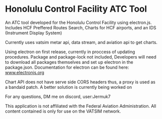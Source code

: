 # Honolulu Control Facility ATC Tool

An ATC tool developed for the Honolulu Control Facility using electron.js. 
Includes HCF Preffered Routes Search, Charts for HCF airports, and an IDS (Instrument Display System)

Currently uses vatsim metar api, data stream, and aviation api to get charts. 

Using electron on first release, currently in proccess of updating procedures. 
Package and package-lock not included, Developers will need to download all packages themselves and set up electron in the package.json. Documentation for electron can be found here: www.electronjs.org

Chart API does not have serve side CORS headers thus, a proxy is used as a bandaid patch. A better solution is currently being worked on

For any questions, DM me on discord, user:Jermuk7

This application is not affiliated with the Federal Aviation Administration. All content contained is only for use on the VATSIM network.




